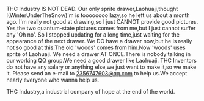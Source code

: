 THC Industry IS NOT DEAD.
Our only sprite drawer,Laohuaji,thought I(WinterUnderTheSnow)'m is toooooooo lazy,so he left us about a month ago.
I'm really not good at drawing,so I just CANNOT provide good pictures.
Yes,the two quantum-state pictures comes from me,but I just cannot suffer any 'Oh no'.
So I stopped updating for a long time,just waiting for the appearance of the next drawer.
We DO have a drawer now,but he is really not so good at this.The old 'woods' comes from him.Now 'woods' uses sprite of Laohuaji.
We need a drawer AT ONCE.There is nobody talking in our working QQ group.We need a good drawer like Laohuaji.
THC Inventors do not have any salary or anything else,we just want to make it,so we make it.
Please send an e-mail to 2356747603@qq.com to help us.We accept nearly everyone who wanna help us.

THC Industry,a industrial company of hope at the end of the world.
